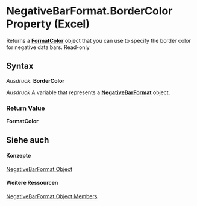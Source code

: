 
# NegativeBarFormat.BorderColor Property (Excel)

 Returns a **[FormatColor](b7818b27-8790-ef52-c24e-8edbdcf979f2.md)** object that you can use to specify the border color for negative data bars. Read-only


## Syntax

 _Ausdruck_. **BorderColor**

 _Ausdruck_ A variable that represents a **[NegativeBarFormat](25daa644-29af-a7c1-1d11-be9c72cfff7a.md)** object.


### Return Value

 **FormatColor**


## Siehe auch


#### Konzepte


[NegativeBarFormat Object](25daa644-29af-a7c1-1d11-be9c72cfff7a.md)
#### Weitere Ressourcen


[NegativeBarFormat Object Members](http://msdn.microsoft.com/library/4c26bd77-17a6-453d-75d0-ac83066fab5b%28Office.15%29.aspx)